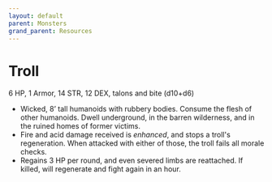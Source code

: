 ```yaml
---
layout: default
parent: Monsters
grand_parent: Resources
---
```


# Troll

6 HP, 1 Armor, 14 STR, 12 DEX, talons and bite (d10+d6)

- Wicked, 8’ tall humanoids with rubbery bodies. Consume the flesh of other humanoids. Dwell underground, in the barren wilderness, and in the ruined homes of former victims.
- Fire and acid damage received is _enhanced_, and stops a troll's regeneration. When attacked with either of those, the troll fails all morale checks.
- Regains 3 HP per round, and even severed limbs are reattached. If killed, will regenerate and fight again in an hour.
